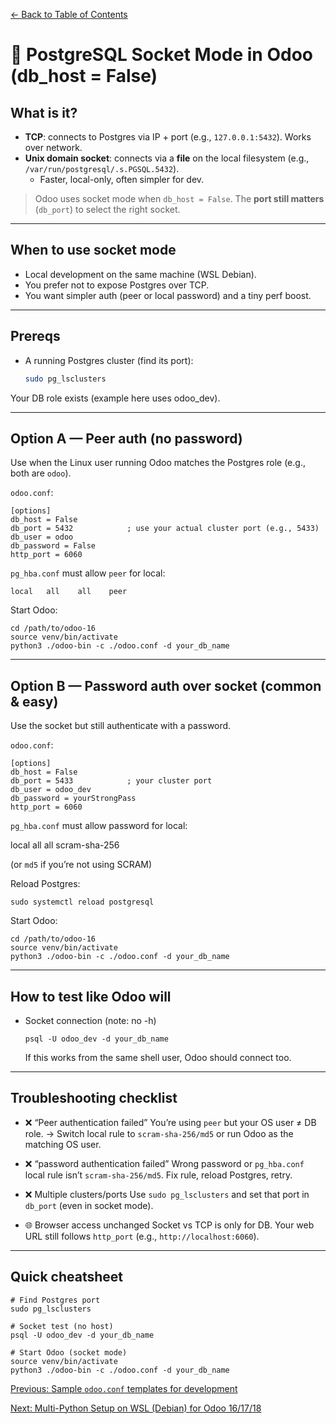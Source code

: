 [← Back to Table of Contents](../README.md#table-of-contents)

# 🔌 PostgreSQL Socket Mode in Odoo (db_host = False)

## What is it?
- **TCP**: connects to Postgres via IP + port (e.g., `127.0.0.1:5432`). Works over network.
- **Unix domain socket**: connects via a **file** on the local filesystem (e.g., `/var/run/postgresql/.s.PGSQL.5432`).  
  - Faster, local-only, often simpler for dev.

> Odoo uses socket mode when `db_host = False`. The **port still matters** (`db_port`) to select the right socket.

---

## When to use socket mode
- Local development on the same machine (WSL Debian).  
- You prefer not to expose Postgres over TCP.  
- You want simpler auth (peer or local password) and a tiny perf boost.

---

## Prereqs
- A running Postgres cluster (find its port):
  ```bash
  sudo pg_lsclusters
Your DB role exists (example here uses odoo_dev).

---

## Option A — Peer auth (no password)

Use when the Linux user running Odoo matches the Postgres role (e.g., both are `odoo`).

`odoo.conf`:
```
[options]
db_host = False
db_port = 5432            ; use your actual cluster port (e.g., 5433)
db_user = odoo
db_password = False
http_port = 6060
```

`pg_hba.conf` must allow `peer` for local:
```
local   all    all    peer
```

Start Odoo:
```
cd /path/to/odoo-16
source venv/bin/activate
python3 ./odoo-bin -c ./odoo.conf -d your_db_name
```

---

## Option B — Password auth over socket (common & easy)

Use the socket but still authenticate with a password.

`odoo.conf`:
```
[options]
db_host = False
db_port = 5433            ; your cluster port
db_user = odoo_dev
db_password = yourStrongPass
http_port = 6060
```

`pg_hba.conf` must allow password for local:

local   all    all    scram-sha-256


(or `md5` if you’re not using SCRAM)

Reload Postgres:
```
sudo systemctl reload postgresql
```

Start Odoo:
```
cd /path/to/odoo-16
source venv/bin/activate
python3 ./odoo-bin -c ./odoo.conf -d your_db_name
```

---

## How to test like Odoo will

- Socket connection (note: no -h)
  ```
  psql -U odoo_dev -d your_db_name
  ```
  If this works from the same shell user, Odoo should connect too.

---

## Troubleshooting checklist

- ❌ “Peer authentication failed”
You’re using `peer` but your OS user ≠ DB role.
→ Switch local rule to `scram-sha-256/md5` or run Odoo as the matching OS user.

- ❌ “password authentication failed”
Wrong password or `pg_hba.conf` local rule isn’t `scram-sha-256/md5`. Fix rule, reload Postgres, retry.

- ❌ Multiple clusters/ports
Use `sudo pg_lsclusters` and set that port in `db_port` (even in socket mode).

- 🌐 Browser access unchanged
Socket vs TCP is only for DB. Your web URL still follows `http_port` (e.g., `http://localhost:6060`).

---

## Quick cheatsheet
```
# Find Postgres port
sudo pg_lsclusters

# Socket test (no host)
psql -U odoo_dev -d your_db_name

# Start Odoo (socket mode)
source venv/bin/activate
python3 ./odoo-bin -c ./odoo.conf -d your_db_name
```


[Previous: Sample `odoo.conf` templates for development](./05-test-server-map.md)

[Next: Multi-Python Setup on WSL (Debian) for Odoo 16/17/18](./08-multi-python-setup.md)







